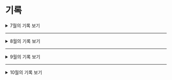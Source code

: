 # 기록

<details>
<summary>7월의 기록 보기</summary>
<div markdown="1">

#### 21.07.06 23:00

    레포지토리 클론 후 react / typeScript 추가

#### 21.07.07 01:00

    eslint, prettier, vscode setting 적용 후 typescript 테스트 페이지 추가 - 오후에 더 진행 할 예정

#### 21.07.07 23:07

    Atomic 디자인 설계시 컴포넌트 단위 확인을 위한 Storybook 적용 - Eslint와 Storybook에서 충돌이 났는데 해당 파일들 예외처리 해뒀음

#### 21.07.23 20:00

    회원 가입, 로그인 페이지를 구현했음
    - redux 추가
    - 회원가입의 경우 사용자 정보를 객체로 묶은 후 axios post통신으로 서버에 전송
    - 로그인의 경우 사용자가 입력한 이메일, 비밀번호를 묶은 후 axios post통신으로 서버에 전송 후 JWT 토큰을 받아 와서 사용

#### 21.07.26 17:30

    회원 가입 페이지 수정
    - 생년월일을 한줄로 입력 받던 것을 년, 월, 일 단위로 나누어서 받은뒤 concat을 통해 합쳤음
    - 성별을 boolean타입으로 추가 - 프론트에서 사용할때는 "M", "F"로 성별 판별 후 객체로 묶어서 보낼대 boolean으로 변환 후 전송

#### 21.07.27 19:34

    회원 가입 페이지 약관 동의 버튼 추가
    - 토글 형식으로 생성
    - 동의 하지 않으면 회원 가입 불가, 동의 시 회원 가입 가능

#### 21.07.28 16:40

    Atomic Design과 StoryBook을 이용해서 컴포넌트 분리 작업
    - atom - Button, Icon 생성

#### 21.07.29 17:35

    Atomic Design과 StoryBook을 이용해서 컴포넌트 분리 작업
    - atom - Image, Input, Label 생성
    - molecules - FormInput 생성

#### 21.07.30 17:44

    Atomic Design과 StoryBook을 이용해서 컴포넌트 분리 작업
    - 따로 코딩하지 않고 atom에서 molecules로 조합하면서 응용 하는 방법 공부

</div>
</details>

---

<details>
<summary>8월의 기록 보기</summary>
<div markdown="2">

#### 21.08.02 18:56

    Atomic Design과 StoryBook을 이용해서 컴포넌트 분리 작업
    - molecules - Card, ModalItem 생성
    - organism - Boxes, CardGrid, Modal 생성

#### 21.08.03 19:48

    Atomic Design과 StoryBook을 이용해서 컴포넌트 분리 작업
    - GlobalStyle을 이용해 App과 StoryBook에 Reset.css 적용
    - organisms - header 생성
    - template - baseTemplate 생성 -> 대부분의 페이지 형태를 이거로 사용

#### 21.08.04 21:14

    컴포넌트 분리 작업 및 개발 보수 진행
    - StoryBook 설정에 Provider 추가 -> 사용하지 않을 경우 dsipatch 에러 발생으로 테스트 불가
    - 회원 가입 페이지의 state 간소화 진행 - 비슷한 유형의 함수와 state를 8개에서 1개로 줄임
    - ※기존의 로그인 페이지 atomic으로 재구성 완료, 회원 가입 페이지는 80% 완료※

    ### 추후 무조건 수정 해야하는 거
    1. 리덕스 dispatch.then 에서 발생 하던 [Property 'then' does not exist on type ...] 에러를 일단 조건문으로 우회해서 해결  - login, join ※ async await 처럼 데이터의 전송을 기다리지 않아서 생기는 문제가 발생 함

    2. Card 필요한 형태로 처음부터 다시 만들기 - [사용자에게 보여지는 카드, 내가 좋아하는 작가 카드]

#### 21.08.05 18:19

    - ※기존의 회원 가입 페이지 atomic으로 재구성 완료※
    - 회원 가입, 로그인 페이지 validator 테스트 적용 결과 => 잘 됨, 바로 사용 가능
    - 지금까지 제작한 StoryBook 팀원들 확인할 수 있게 사이트를 통해 배포
    [개발한 페이지 보기](https://photologger.netlify.app)

#### 21.08.06 20:33

    - ※회원 가입, 로그인 페이지 validator 적용 완료※ => 사용자가 잘못 입력할 경우 바로 확인 가능, 모든 조건 완료 되어야지 버튼 활성화
    - 백엔드에서 제공한 회원가입 Mock 서버와의 Post 통신 Test 성공

#### 21.08.07 21:36

    - 회원 가입, 로그인 알고리즘 변경 -> 테스트만 해보면 됨

#### 21.08.08 20:40

    - 메인 페이지 구성 변경 - SearchBar, Title, KoreaMap 추가 -> KoreaMap(SVG 세밀한 수정 필요 !!!!!)
    - Search 페이지 생성 - 메인 페이지에서 검색 할 경우 그 내용을 query로 이용해서 Search 페이지로 이동

#### 21.08.09 19:07

    - 메인 페이지 지도 수정 - SVG 이미지를 컴포넌트로 변경, 지역 위에 마우스가 올라 갈 경우 색상 변경, 클릭시 해당 지역으로 사진 검색 *해당 위치가 어디인지를 표현 해주어야 함 => (21.08.09 19:38 적용 완료)

#### 21.08.10 20:31

    - Mock 서버 통신을 이용해 Jwt 획득 및 로컬 스토리지에 복호화 후 저장까지 완료
    - 로컬 스토리지의 값 유무에 따라 header의 내용이 변함 -> login, join이 있다가 로그인 상태가 되면 mypage, cart, logout이 나옴
    - MyPage에서 쓸 MyMenu molecules 구성 완료

    - ※21.08.04의 문제였던 dispatch 오류 해결... 스택오버플로는 신이야!※
    => [커스텀 dispatch를 만들어야 하는 이유]: <https://stackoverflow.com/questions/63811401/property-then-does-not-exist-on-type-asyncthunkaction-redux-toolkit>
    => pure한 dispatch를 사용하기 보단 새로운 dispatch기능과 타입을 가지고 있는 useAppThunkDispatch를 만들어서 사용

#### 21.08.11 22:28

    - molecules - EditProfile 생성 완료
    - 내 정보 수정 페이지 생성 완료 => 유저의 기존 정보를 초기 화면에 표시
    - 로그아웃 기능 구현 - localStorage clear 방식
    - login, join 동작 시 페이지를 새로 고침해야지 정상적으로 localStorage에서 데이터를 가져오는 에러 해결
    => [새로고침 시 함수가 동작되는 경우]: <https://geonlee.tistory.com/191>
    => history.replace('/')가 아닌 window.location.replace('/') 사용

    - MyPage에서의 메뉴별 렌더링 방식은 파라미터를 읽은 후 switch case문을 구별해서 렌더링 하는 방식 사용
    - 페이지 렌더링 시 스크롤이 고정되어 있던 것을 항상 맨 위로 가게끔 ScrollToTop 생성 및 적용
    - KoreaMap 그나마 유지보수 하기 쉽게 코드 수정 했음

    - bcrypt와 bcryptjs 중 bcryptjs를 사용하게 된 이유
    => bcrypt는 c++로 제작이 되었고 bcryptjs는 pure JS로 제작 되었다. 알고리즘은 동일하고 속도는 bcrypt가 1.3배 정도 빠르지만 NodeJS, Node-WebKit, Electron 에서만 사용이 가능하다.
    => bcrypt 쓰면 aws-sdk 에러남;;
    - bcryptjs를 쓰면서 spring 쪽을 같이 조사했는데 spring과 npm의 bcrypt 알고리즘이 동일하다면 salt값을 안 넘겨주어도 될 거 같다?

    - molecules - ModalLoading 생성 완료
    - 로그인, 회원 가입 시 통신 하는 시간 동안에 보여줄 Loading 페이지 구현 완료 - 추후 상품 검색에서도 사용 가능

#### 21.08.11 22:28

    - 백(spring boot)와 프론트(react) 에서 bcrypt 동작이 일치하는지 확인 완료
    => 프론트에서 해싱한 비밀번호를 넘기면 백에서 받은 후 대조 후 판별 - 서로 다른 라이브러리를 사용하지만 동작이 동일

#### 21.08.13 21:53

    - 백(spring boot)와 프론트(react) 에서 로그인, 회원가입, 개인 정보 수정, 개인 정보 불러오기 axios 통신 테스트 완료
    => 정상 작동 됨 - 문제였던 부분 (통신 과정에서 유저 정보들을 data로 묶어서 보냈는데 백에서 이상하게 받음...)

#### 21.08.14 21:37

    - 회원 가입 단계에서 이메일 중복 체크하는 버튼 생성 및 validator 추가
    => 동작은 get으로 통신하여서 리턴 값을 받아서 체크

#### 21.08.15 19:26

    - 페이지 이동할 때마다 토큰이 만료되었는지 백엔드와 통신 설정하기 완료
    => useEffect를 이용하여서 렌더링 이전에 API와 통신 후 만료되었으면 login페이지로 아니라면 정상적을 진행하는 방식
    => 백엔드에서 API가 완성되면 바로 테스트 가능

    - 중복 로그인, 회원 가입 방지하기
    => useEffect를 이용해서 store에서 유저 정보를 가져오는데 유저정보가 없으면 로그인 페이지로 있으면 정상적으로 진행

#### 21.08.16 16:20

    - 시작 시 favicon error 해결 => 문제는 없지만 콘솔 창에서 거슬려서 link를 통해서 해결
    - 로그인 실패 했는데도 헤더가 바뀌던 문제 해결
    => 지금까지는 그냥 리턴이 있으면 무조건 로그인 성공하는 판정이었다.
    => action - login의 dispatch에 조건문을 걸어서 토큰이 있으면 로그인 없으면 실패로 변경

    - axios 통신 패치 - [로그인, 회원 가입, 유저 정보 조회, 유저 정보 수정, 이메일 중복 확인]
    => 필요 없는 부분 지우고 수정이 필요한 부분들은 수정
    => 로그인 실패시 로그인 페이지에 남아있기 위해서 action에서 promise.resolve에 data를 넘겨 준 뒤 then에서 확인 후 분기

    - 이메일 중복 체크 성공 후 내용을 지운 후 아무 이메일을 넣어도 성공 이라고 나오던 것을 수정
    => 이제 지운 후에 다시 입력 할 경우 다시 중복 검사 해야 함

#### 21.08.17 21:15

    - join, login, edit-profile 페이지 component 전부 수정
    => 사용하지 않는, 스타일은 같은데 추가로 만들어져 있는 등 수정

    - axios 통신 과정에서 예외 처리 추가
    => dispatch then이후 catch를 이용해 서버와의 통신이 안되었을 경우의 조치 추가

    - Card 컴포넌트 새로 개발 해야 함

#### 21.08.18 19:41

    - 백엔드와 JWT체크 통신 성공 및 적용 완료
    => 체크 항목 1. JWT가 만료되었는가?, 2. 백에서 발급한 JWT와 userEmail정보가 무결성을 가지고 있는가?

    - edit-profile 페이지 useEffect가 아닌 useLayoutEffect를 이용해서 JWT 통신 체크
    => [왜 useLayoutEffect를 쓸까?]: <https://hyojin96.tistory.com/entry/%F0%9F%8D%80-useEffect-VS-useLayoutEffect-%F0%9F%8D%80>
    => 백에서 만료되었거나 무결성이 위배된다고 오면 로그아웃 후 로그인 페이지로 이동
    => 문제 없을 경우 유저 정보를 받음 그 후 state에 저장

    - redux-services-auth 에 JWT 체크하는 통신 추가
    => 리덕스를 이용해 행위를 체크한 후 store에 데이터를 저장하는 방식을 사용하지 않음
    => 리덕스는 새로고침시 초기화가 되기 때문에 redux-persist나 localStorage에 데이터를 저장 후 가져오는 방식으로 해야하는데, 지금 와서 redux-persist를 사용하기에는 주저가 있고, localStorage에 저장은 문제가 될 소지가 다분해 사용하지 않음 - useState 사용

#### 21.08.19 19:00

    - commons - routes.ts를 생성 해 눈에 보이던 경로를 전부 변수로 전환
    - setupProxy.ts를 이용해 다른 방식의 CORS 문제 해결 시도
    => 기존의 방식에서 생기던 문제 - Package.json에 [proxy: 주소] 를 추가하던 방식인데 favicon에러가 지속적으로 발생, 문제는 없지만 거슬린다.
    => [typeScript에서 setupProxy.ts가 안될 때](https://egas.tistory.com/39?category=480808)

    - 백엔드와 비밀번호 재 설정 통신 성공 완료
    => 사용자가 입력한 이름, 이메일, 전화번호가 DB와 일치 할 경우 해당 이메일로 랜덤 비밀번호를 보내는 방식 - 로그인 후 비밀번호 수정 해야 함

#### 21.08.20 17:39

    - 비밀번호 재 설정 페이지 완성 및 axios 통신 적용 완료
    => 성공 시 이메일을 확인하라는 모달창이 뜨고 로그인 화면으로 가는 버튼이 생김
    => 실패 시 alert 창으로 정보가 불일치 하다고 알려준 후 새로 고침

    - 회원 가입 시 이메일 인증 기능 추가
    => 이메일 중복 확인에서 "확인" 버튼을 누른 후 이미 가입된 이메일이면 validator로 이미 가입된 메일이라 표시
    => 가입 가능 할 경우 "확인" 버튼이 "재 전송" 버튼으로 바뀌고 밑에 숨겨진 폼이 생겨남
    => 폼의 주요 내용은 인증 번호 입력 폼, 인증 번호 확인 버튼, 유효성 결과 문장
    => 인증 성공 할 시에는 인증 성공이라는 메시지가 출력 됨
    => 인증 실패 시에는 인증 번호가 일치하지 않다는 알림이 뜸
    => 현재는 mock 서버 주소로 구현 완료 되었고 API 개발이 완료 되면 바로 적용 가능 - onEmailAuthCheckHandler

#### 21.08.21 19:06

    - 이메일 인증 까지 성공 해야 회원 가입이 가능하게 state 추가 및 완료 조건 수정

    - 마이 페이지의 이미지 업로드 페이지 구현 중
    => 거의 다 만들었고 일단 기본 적인 형태만 잡았음
    => 버튼을 눌러서 이미지 업로드 하는 방식, 내일 완성 예정

#### 21.08.22 11:16

    - 이미지 업로드 페이지 구현 중
    => 배치는 끝났고 handler와 func 몇 개만 추가 하면 끝, multipart/form-data 형식으로 전송하게 끔 구성 - 나중에 배열 형태로 보내면 됨
    => 이미지 불러온 후 미리 보기가 가능하게 수정 할 예정
    => 추후 사진 위치 정보를 어떻게 입력하거나 받을 지 구상 할 예정

#### 21.08.23 18:58

    - 이미지 업로드 구현 완료
    => 버튼을 눌러 업로드 하고, 이미지 업로드 시 전송 전 미리 보기로 볼 수 있게 제공
    => 사용자가 수동으로 정보를 기입 할 수 있게끔 구현 - 내용은 아직 정하지 않았음
    => axios POST 통신을 통해서 전송하는데 multipart/form-data 형식으로 분할 해서 전송하게 끔 구현
    => API 주소만 들어오면 바로 테스트 가능
    => 우려 되는 부분 - 이번에는 파일이 껴서 object 타입으로 보내는데 백에서 그렇게 받을 수 있을까?
    - [formData의 값을 console.log로 볼 수 없는 원인](https://velog.io/@josworks27/formData-console.log)
    - [muiltipar/form-data 참고](https://stackoverflow.com/questions/41610811/react-js-how-to-send-a-multipart-form-data-to-server)

#### 21.08.24 22:44

    - Card 컴포넌트 구현 중
    => 구현 형태
        1. 그냥 보여지는 거, 마우스 갖다 대면 보여지는 거 [사진 || 작가, 조회수, 좋아요, 구매 수, 구독 버튼]
        2. 마우스 클릭 후 보여지는 거 [왼쪽: 사진 || 사진 구독 버튼 || 작가 프사, 작가명, 작가 구독 버튼 및 작가 구독자 수 || 댓글 ||   작가의 다른 이미지], [오른쪽: 사진 본 횟수, 사진 구매 수, 사진 구독 수 || 가격, 사진 정보, 구매 버튼 || 주의 사항 || 키워드]
        3. 작가 보여지는 거 [프로필 사진, 작가 이름 || 보유 사진- 보유 사진 중 4개 가져와서 타일 형식으로 작게 만들고 보여주기]
    => 현재 1번 형태의 카드 완성 - 마우스 오버 시 정보가 나옴 (정보는 axios 통신을 통해 획득)
    => [마우스 오버나 엔터 시 움직일 때마다 깜빡이는 경우](https://developpaper.com/question/onmouseover-event-why-does-the-layer-flicker-when-the-mouse-moves/)
    => 마우스 진입 시 기존의 영역에 새로운 것이 생겨서 마우스 아웃으로 판별하기에 새로운 영역에 이벤트를 끄는 방식으로 css에 pointer-events: none; 속성 넣으면 됨
    => css에 pointer-events: none; 속성 넣으면 됨

    - git flow 첫 사용 develope을 만들고 feature에 card_component, cursor_based_pagination branch 생성
    - Netlify 이용한 storybook 배포 잠정 중단 - 에러가 너무 많이 난다.... 수정 시에 많은 시간 투자 필요

    - 백엔드와 이미지 업로드 페이지 통신 시도
    => 실패, 나중에 확인해보니 데이터 값이 null이 들어감 이게 왜 이런 오류가 나는지는 모르겠는데 일단 해결 했음 문제 확실히 인지 예정

#### 21.08.25 21:48

    - 어제 실패 했던 이미지 업로드 통신 성공!
    => 프론트 측의 문제였고 이미지 업로드 후 미리보기 부분에서 에러가 났었다. 바로 해결 후 업로드 해보니 백엔드의 DB에 잘 저장 되었다.
    => 이제 이미지 업로드 후의 동작에 대한 설계가 필요하고, 어떤 정보들을 보내줄 지 고민해봐야 함

    - Card 컴포넌트 구현 중
    => 오늘 2번 형태의 카드 완성 - 사용자의 마이 페이지에서 좋아요 한 작가의 프로필 Card, 마우스 오버 시 하트가 나옴
    => 3개의 타입 에서 [사용자의 마이 페이지에서 좋아요 한 사진 Card] 형태가 추가 되어 총 4개의 타입으로 제작

#### 21.08.26 19:56

    - Card 컴포넌트 완성
    => 3번 형태의 카드 완성 - 사용자의 마이 페이지에서 좋아요 한 사진 Card, 마우스 오버 시 하트가 나옴
    => svg 이미지들을 컴포넌트로 바꿔서 유지 보수 하기 쉽게 변경

    - 기존의 Cart Type04를 ImageDetail 페이지로 변경 후 개발 중 현재 80% 완성
    => 사진을 눌렀을 때 나오는 정보를 표시하는 페이지
    => 댓글, 키워드, 작가의 다른 사진 보기 기능만 만들면 됨

#### 21.08.27 23:06

    - 커서 기반 페이지네이션 구현 중
    => 라이브러리가 많은데 그중에서 일단 2개를 골라서 2개 다 만들고 마음에 드는 걸로 써보려고 한다.
    1. https://www.npmjs.com/package/react-infinite-scroll-hook
    2. https://www.npmjs.com/package/react-window

    => 1번으로 하니 hook전용이라 편한데 세밀한 설정을 건드리기가 너무 까다롭다
    => 2번은 아직 미구현

#### 21.08.30 23:05

    - 커서 기반 페이지네이션 결과
    => 1번 방법을 사용하기로 결정 - 나는 끝났고 백엔드 측의 API 개발이 완료되어야 이 다음이 진행 가능하다.
    => 잠정 중단. 다른 페이지 먼저 만들기

    - 이메일 인증 시스템 변화
    => 기존 회원 가입 시 문자열 검사하는 방식에서, 이메일로 발송된 링크를 누르면 인증 되는 방식으로 변경
    => 내일 회원 가입 이메일 인증 제거, 회원 가입 끝나면 이메일 인증 하라는 창 보여주기

    - 로그인 결과 값 변경
    => 기존 2개의 결과 값에서 3개의 결과 값으로 변경 됨
    => (로그인 성공, 로그인 실패) - (로그인 성공, 로그인 실패, 이메일 인증 필요)

#### 21.08.31 18:13

    - 커서 기반 페이지네이션 테스트 완성
    => 잠정 중단 하기로 했었는데 갑자기 아이디어가 생각 나서 구현 했다.
    => src 폴더에 mockData.json을 만들고 로컬로 API를 띄운다음 axios.get으로 테스트 했다.
    => 잘 되었고 이제 백엔드에서 만든 API를 가지고 테스트를 하면 된다.

    - 회원 가입 이메일 인증 성공
    => 회원 가입 끝난 후 이메일로 이동해서 받은 링크로 이동을 해야지 로그인 가능
    => 테스트는 성공했고 이제 세부적인 사항과 로그인 로직만 수정하면 된다.

</div>
</details>

---

<details>
<summary>9월의 기록 보기</summary>
<div markdown="3">

#### 21.09.01 19:19

    - Main의 koreaMap 제거
    => 디자인이 이쁘면 특색있는 기능이 될 거 같은데 디자인 쪽이 영 자신이 없어서 그냥 제거 했다.
    => koreaMap 대신 백엔드 쪽에서 최신에 업로드 된 이미지를 받아서 커서 기반 페이지네이션으로 렌더링 하기로 했음 - 현재는 개인적으로 만든 mock data 넣은 상태

    - 회원 가입 후 이메일 인증 하라는 페이지로 이동
    => 이제 회원 가입 후 바로 로그인 페이지로 이동하는 것이 아닌 이메일 인증 하라는 Notice 페이지로 이동

    - 로그인 로직 변경 완료
    => 통신의 응답 값으로 isvalue를 받는데 로그인 성공시 1, 이메일 또는 비밀번호가 틀렸을 시 0, 이메일 인증이 안되었을 경우 2로 온다.
    => 1의 경우에만 로그인 후 메인으로 이동하고 0과 2의 경우에는 각각 어떤 문제인지 alert로 사용자에게 표시해준다.

#### 21.09.02 20:46

    - 결제 페이지 구현 중 - 80% 완료
    => 아임포트를 이용해서 구현
    => 클라이언트에서 아임포트와 통신을 한 후 아임포트 측에서 넘겨주는 데이터를 백엔드에 다시 전송해주는 방식
    => 현재 클라이언트에서 아임포트와 통신을 한 후 데이터 받아오는 부분까지는 완성
    => 백엔드측의 API와 페이지에서의 뼈대만 조금 손 보면 완성

#### 21.09.03 17:05

    - 결제 페이지 완성
    => UI 뼈대 완성
    => 백엔드 측에서 프론트와 아임포트의 통신 결과 값을 받는 API만 완성되면 종료

#### 21.09.06 21:11

    - feature/best_category_404 브랜치 생성
    => best, category, 404 페이지 만든 후 develop에 merge 할 예정

    - best 페이지 완성
    => 기존의 search 컴포넌트를 활용하여서 간단하게 parameter로 입력 받는 페이지로 생성

    - category 페이지 진행 중
    => 카드 형태로 구현 예정
    => 생각이 좀 바뀌었는데 헤더에 별도로 버튼으로 두지 말고 메인 화면에서만 카드 형태로 보여줘야겠다.

#### 21.09.07 21:08

    - category에 사용 할 card 완성 type04로 생성
    => 마우스가 위에 올 시 이미지가 확대 됨

    - postman mock server 직접 만들어서 테스트 중
    => 커서 기반 한번 임의로 테스트 중인데 에러 떠서 확인 중

#### 21.09.09 20:24

    - 커서 기반 페이지네이션 1차 테스트 완료
    => 아직 서로 맞춰야 할 부분이 많음
    => 변수도 수정 해야 하고 백엔드에서 생성한 API 주소도 변경 해야 함

    - 결제 페이지 결제 성공 후 정보 전송 테스트 완료
    => 백엔드 측에 제대로 잘 넘어감
    => 중복일 경우도 백엔드에서 대비를 해두었음

#### 21.09.10 16:41

    - category 구현 완료
    => 메인 페이지에서만 보이며 상품 바로 위에 위치함
    => 가로 스크롤 형태로 구현 - 스크롤 대신 드래그 기능 사용
    => 클릭 시 해당 카테고리 페이지로 이동

    - 404 페이지 구현 완료
    => 잘못된 주소로 이동 할 경우 404 페이지로 이동
    => 에러 내용과 메인으로 돌아가기 버튼이 있음

#### 21.09.13 22:18

    - MyPage의 결제 내역 구현 중
    => 사용자가 보고 싶은 기간을 정해서 볼 수 있게 구현 중
    => mock 데이터는 직접 만들어 두었고 데이터 가져오는 것도 확인했음
    => 데이터 가져온 뒤 어떻게 보여줄 지 정하면 끝

#### 21.09.14 20:26

    - MyPage의 결제 내역 페이지 구현 완료
    => 디자인을 제외한 부분 구현 완료
    => axios 통신을 통해 받아 온 후 list형태로 뿌려준다.
    => 정보가 많을 경우 스크롤로 확인 가능

#### 21.09.15 09:04

    - 기존의 404 컴포넌트를 더 세분화 함
    => 페이지 자체를 가져오던 방식에서 컴포넌트만 가져오는 방식으로 변경
    => 좀 더 다양하게 쓸 수 있게 됨
    => 마이 페이지에서 등록되지 않은 주소로 이동 할 때에도 사용 가능

#### 21.09.16 22:05

    => 그냥 map을 쓰면 에러가 나는 이유 [https://devbirdfeet.tistory.com/47]

    - MyPage 구독한 이미지 / 작가 페이지 구현 완료
    => 토글 버튼을 눌러서 이미지와 작가 페이지를 왔다 갔다 할 수 있음
    => 해당 페이지 도착 하면 바로 API 통신 그 후 렌더링
    => useEffect를 사용해서 초기 페이지 진입 시 통신 후 Item들 세팅

    - MyPage 구매한 이미지 페이지 구현 완료
    => 결제 내역 페이지와 동일한 형태로 구현 했음
    => 기간을 정해서 볼 수 있게 구현

#### 21.09.17 16:38

    - Card 컴포넌트에 type 05, 06 추가
    => 이미지 관리 페이지에서 사용 할 카드 형태

    - MyPage 이미지 관리 페이지 구현 중
    => 승인, 심사 중, 승인 불가 형태로 구분 되어있음 각각 클릭해서 확인 가능
    => 거의 다 만들었는데 Postman의 호출 횟수가 넘어가서 더 이상의 테스트 불가로 중단

    => 다음부터는 로컬 json-server로 해야 할 듯

#### 21.09.20 21:11

    - Image Upload 페이지에 사용 할 위치 정보 폼 생성 완료
    => Kakao Map API 사용, 사용자가 클릭 하면 로드뷰와 마커가 해당 위치로 이동하고 주소가 InfoWindow로 뜸
    => Component로 만들었는데 어떻게 적용 할 지 생각 해야 함 - 주소 및 좌표 정보는 state에 저장 되고 있음
    => 자식의 props 정보를 부모로 올려 보내면 될 거 같음

    - PayLog 페이지 통신 후 업로드 할 변수 명 변경 완료

#### 21.09.21 12:08

    - Image Upload 페이지에 KakaoMap 융합 성공
    => 자식과 부모의 props 전달로 구현 했음
    => 키워드 입력 부분은 백엔드와 협의 후 간단하게 수정만 하면 됨
    => 위치 입력 부분은 Input 칸을 클릭 하면 kakao map이 뜨고 거기서 위치 클릭 후 저장 버튼을 누르면 state에 저장
    => 디자인은 나중에 하자...

    - mock data 서버 이전 성공
    => 기존의 postman에서 json-server(local)로 이동 - 한도가 초과되어서 이동 했음
    => 모든 api 불러오던 주소 변경

    - 모든 axios 통신 auth.services로 이동
    => 한 곳에서 통신 관리

    - Category 보여주는 로직을 변경
    => 기존에 무한 스크롤을 응용해서 진행 했는데 렌더링에 불필요한 것이 많아 시간이 오래걸렸음
    => 어차피 갚은 정해져 있으니 무한 스크롤이 아닌 그냥 map을 사용

    - map 함수 쓸때 () => {} 이렇게 쓰면 작동을 안한다. () => () 이렇게 해야 한다. - 1시간 동안 찾음

#### 21.09.22 16:33

    - 회원 가입 페이지에 사용자 프로필 사진을 등록할 수 있는 폼 추가
    => 기존 통신 시 Json 형태로 보내던 것을 FileData 형식으로 변경

    - 개인 정보 수정 페이지에 사용자 프로필 사진을 변경할 수 있는 폼 추가
    => 기존 통신 시 Json 형태로 보내던 것을 FileData 형식으로 변경

#### 21.09.23 20:00

    - MyPage 출금 페이지 80% 완성
    => 페이지에 들어갈 요소랑 백엔드에서 뭐 받을 지만 정확히 알아내서 요소만 채워 넣으면 됨
    => 정해진 뒤 mock data 만들고, li에 넣고 통신 테스트만 하면 됨

    - 판매자 대시 보드 페이지 준비 중
    => 약간의 틀은 잡아 놓았고 백엔드 측에서 데이터 넘겨줄 수 있는가 얘기 해봐야 함

#### 21.09.24

    - MyPage 출금 페이지 완성
    => 이제 useEffect로 로그인 후 유저 정보가져와서 테스트만 해보면 됨

    - 백 엔드와 프로필 사진 테스트 완료
    => 회원 가입, 로그인에서의 데이터 전송 성공
    => 이미지 업로드 시 어떤 값들이 필요한지 전달 받았음

#### 21.09.25 20:18

    - MyPage 대시보드 진행 중
    => 뼈대 구축 완료, 들어갈 요소도 정해 놓았음
    => 상단: 프로필 사진, 닉네임 | 중단: 총 판매 수익금, 총 판매 량, 판매 중인 사진 수, 구독자 수 | 하단: 현재 판매 중인 사진 리스트로 보여주기

#### 21.09.28 23:12

    - MyPage 대시보드 진행 중
    => 시간이 부족해서 css만 조금 추가 및 기존 것 보수

#### 21.09.29 23:09

    - MyPage 대시보드 완성
    => axios 통신으로 유저 정보 가져온 후 렌더링하는 방식

    - 사진 클릭시 사진 정보 페이지로 이동하게끔 작동 시키기

    - 이제 본격적인 디자인 손질 들어갑니다잉

#### 21.09.30 10:43

    - Img Card와 Image Detail 연결 성공
    => 이제 Card 클릭 시 Image Detail 페이지로 이동
    => axios Card에서 Image Detail로 Image ID를 보내주고 useLayoutEffect를 사용해서 데이터를 가져옴

    - 기존의 Category Url 수정
    => /search/{catery 명} path parameter에서 /category?item= query string 형태로 변경 
    => routes 수정 - category, img

</div>
</details>

---

<details>
<summary>10월의 기록 보기</summary>
<div markdown="4">

#### 21.10.01 09:52

    - 오늘 부터 Css 칼질 들어갑니다.
    => 반응형을 고려한 디자인, 기존의 px 단위들을 em, rem, % 단위로 변경
    => 최대한 깔끔하게 꾸며 봅시다.
    => 반응형으로 많은 레이아웃 수정이 필요한 페이지 - MyPage, ImageDetaile
    => 미디어 쿼리는 3가지 분기점으로 나눠서 진행 - https://hohoya33.tistory.com/127
    => font-size는 기본을 62.5%로 적용 후 개별의 페이지 마다 em을 사용

#### 21.10.04 21:25

    - npm react-responive 설치
    => react에서 반응형을 쉽게 할 수 있는 모듈 설치
    => src/MediaQuery.tsx 생성 - phone, tablet, pc로 구분
    => PC 먼저 다 만들고 Tablet 마지막에 Mobile로 작업
    => 1차 완료: css의 어느정도의 틀 2차 완료: 완전 끝
    
    - PC 
    => Header, Main, Join, Login, MyMenu 1차 완료
    
    - organsim - modal 삭제
    => 쓸데 없이 중첩 되는 구조여서 분해하고 별도로 옮겼음

    - 이거 코드 처음부터 다시 수정하는 것도 재미있네 ㅋㅋ

#### 21.10.05 01:30

    - PC
    => PayLog, Purchase, RePassword 1차 완료
    => 어색 했었던 css도 수정 중
</div>
</details>